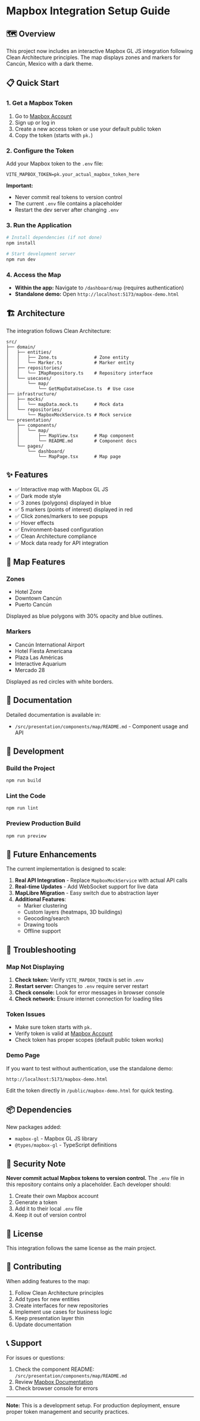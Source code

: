 # Mapbox Integration Setup Guide

## 🗺️ Overview

This project now includes an interactive Mapbox GL JS integration following Clean Architecture principles. The map displays zones and markers for Cancún, Mexico with a dark theme.

## 📋 Quick Start

### 1. Get a Mapbox Token

1. Go to [Mapbox Account](https://account.mapbox.com/)
2. Sign up or log in
3. Create a new access token or use your default public token
4. Copy the token (starts with `pk.`)

### 2. Configure the Token

Add your Mapbox token to the `.env` file:

```env
VITE_MAPBOX_TOKEN=pk.your_actual_mapbox_token_here
```

**Important:** 
- Never commit real tokens to version control
- The current `.env` file contains a placeholder
- Restart the dev server after changing `.env`

### 3. Run the Application

```bash
# Install dependencies (if not done)
npm install

# Start development server
npm run dev
```

### 4. Access the Map

- **Within the app:** Navigate to `/dashboard/map` (requires authentication)
- **Standalone demo:** Open `http://localhost:5173/mapbox-demo.html`

## 🏗️ Architecture

The integration follows Clean Architecture:

```
src/
├── domain/
│   ├── entities/
│   │   ├── Zone.ts              # Zone entity
│   │   └── Marker.ts            # Marker entity
│   ├── repositories/
│   │   └── IMapRepository.ts    # Repository interface
│   └── usecases/
│       └── map/
│           └── GetMapDataUseCase.ts  # Use case
├── infrastructure/
│   ├── mocks/
│   │   └── mapData.mock.ts      # Mock data
│   └── repositories/
│       └── MapboxMockService.ts # Mock service
└── presentation/
    ├── components/
    │   └── map/
    │       ├── MapView.tsx      # Map component
    │       └── README.md        # Component docs
    └── pages/
        └── dashboard/
            └── MapPage.tsx      # Map page
```

## ✨ Features

- ✅ Interactive map with Mapbox GL JS
- ✅ Dark mode style
- ✅ 3 zones (polygons) displayed in blue
- ✅ 5 markers (points of interest) displayed in red
- ✅ Click zones/markers to see popups
- ✅ Hover effects
- ✅ Environment-based configuration
- ✅ Clean Architecture compliance
- ✅ Mock data ready for API integration

## 🎨 Map Features

### Zones
- Hotel Zone
- Downtown Cancún  
- Puerto Cancún

Displayed as blue polygons with 30% opacity and blue outlines.

### Markers
- Cancún International Airport
- Hotel Fiesta Americana
- Plaza Las Américas
- Interactive Aquarium
- Mercado 28

Displayed as red circles with white borders.

## 📖 Documentation

Detailed documentation is available in:
- `/src/presentation/components/map/README.md` - Component usage and API

## 🔧 Development

### Build the Project

```bash
npm run build
```

### Lint the Code

```bash
npm run lint
```

### Preview Production Build

```bash
npm run preview
```

## 🚀 Future Enhancements

The current implementation is designed to scale:

1. **Real API Integration** - Replace `MapboxMockService` with actual API calls
2. **Real-time Updates** - Add WebSocket support for live data
3. **MapLibre Migration** - Easy switch due to abstraction layer
4. **Additional Features**:
   - Marker clustering
   - Custom layers (heatmaps, 3D buildings)
   - Geocoding/search
   - Drawing tools
   - Offline support

## 🐛 Troubleshooting

### Map Not Displaying

1. **Check token:** Verify `VITE_MAPBOX_TOKEN` is set in `.env`
2. **Restart server:** Changes to `.env` require server restart
3. **Check console:** Look for error messages in browser console
4. **Check network:** Ensure internet connection for loading tiles

### Token Issues

- Make sure token starts with `pk.`
- Verify token is valid at [Mapbox Account](https://account.mapbox.com/)
- Check token has proper scopes (default public token works)

### Demo Page

If you want to test without authentication, use the standalone demo:
```
http://localhost:5173/mapbox-demo.html
```

Edit the token directly in `/public/mapbox-demo.html` for quick testing.

## 📦 Dependencies

New packages added:
- `mapbox-gl` - Mapbox GL JS library
- `@types/mapbox-gl` - TypeScript definitions

## 🔐 Security Note

**Never commit actual Mapbox tokens to version control.** The `.env` file in this repository contains only a placeholder. Each developer should:

1. Create their own Mapbox account
2. Generate a token
3. Add it to their local `.env` file
4. Keep it out of version control

## 📝 License

This integration follows the same license as the main project.

## 🤝 Contributing

When adding features to the map:

1. Follow Clean Architecture principles
2. Add types for new entities
3. Create interfaces for new repositories
4. Implement use cases for business logic
5. Keep presentation layer thin
6. Update documentation

## 📞 Support

For issues or questions:
1. Check the component README: `/src/presentation/components/map/README.md`
2. Review [Mapbox Documentation](https://docs.mapbox.com/mapbox-gl-js/api/)
3. Check browser console for errors

---

**Note:** This is a development setup. For production deployment, ensure proper token management and security practices.
